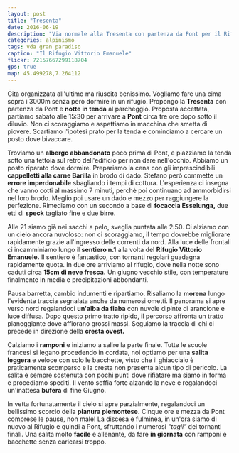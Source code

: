 ```yaml
---
layout: post
title: "Tresenta"
date: 2016-06-19
description: "Via normale alla Tresenta con partenza da Pont per il Rifugio Vittorio Emanuele"
categories: alpinismo
tags: vda gran paradiso
caption: "Il Rifugio Vittorio Emanuele"
flickr: 72157667299118704
gps: true
map: 45.499278,7.264112
---
```


Gita organizzata all'ultimo ma riuscita benissimo. Vogliamo fare una cima sopra i 3000m senza però dormire in un rifugio. Propongo la **Tresenta** con partenza da Pont e **notte in tenda**  al parcheggio. Proposta accettata, partiamo sabato alle 15:30 per arrivare a **Pont** circa tre ore dopo sotto il diluvio. Non ci scoraggiamo e aspettiamo in macchina che smetta di piovere. Scartiamo l'ipotesi prato per la tenda e cominciamo a cercare un posto dove bivaccare.

Troviamo un **albergo abbandonato** poco prima di Pont, e piazziamo la tenda sotto una tettoia sul retro dell'edificio per non dare nell'occhio. Abbiamo un posto riparato dove dormire. Prepariamo la cena con gli imprescindibili **cappelletti alla carne Barilla** in brodo di dado. Stefano però commette un **errore imperdonabile** sbagliando i tempi di cottura. L'esperienza ci insegna che vanno cotti al massimo 7 minuti, perchè poi continuano ad ammorbidirsi nel loro brodo. Meglio poi usare un dado e mezzo per raggiungere la perfezione. Rimediamo con un secondo a base di **focaccia Esselunga,** due etti di **speck** tagliato fine e due birre.

Alle 21 siamo già nei sacchi a pelo, sveglia puntata alle 2:50. Ci alziamo con un cielo ancora nuvoloso: non ci scoraggiamo, il tempo dovrebbe migliorare rapidamente grazie all'ingresso delle correnti da nord. Alla luce delle frontali ci incamminiamo lungo il **sentiero n.1** alla volta del **Rifugio Vittorio Emanuele.** Il sentiero è fantastico, con tornanti regolari guadagna rapidamente quota. In due ore arriviamo al rifugio, dove nella notte sono caduti circa **15cm di neve fresca.** Un giugno vecchio stile, con temperature finalmente in media e precipitazioni abbondanti.

Pausa barretta, cambio indumenti e ripartiamo. Risaliamo la **morena** lungo l'evidente traccia segnalata anche da numerosi ometti. Il panorama si apre verso nord regalandoci **un'alba da fiaba** con nuvole dipinte di arancione e luce diffusa. Dopo questo primo tratto ripido, il percorso affronta un tratto pianeggiante dove affiorano grossi massi. Seguiamo la traccia di chi ci precede in direzione della **cresta ovest.**

Calziamo i **ramponi** e iniziamo a salire la parte finale. Tutte le scuole francesi si legano procedendo in cordata, noi optiamo per una **salita leggera** e veloce con solo le bacchette, visto che il ghiacciaio è praticamente scomparso e la cresta non presenta alcun tipo di pericolo. La salita è sempre sostenuta con pochi punti dove rifiatare ma siamo in forma e procediamo spediti. Il vento soffia forte alzando la neve e regalandoci un'inattesa **bufera** di fine Giugno.

In vetta fortunatamente il cielo si apre parzialmente, regalandoci un bellissimo scorcio della **pianura piemontese.** Cinque ore e mezza da Pont comprese le pause, non male! La discesa è fulminea, in un'ora siamo di nuovo al Rifugio e quindi a Pont, sfruttando i numerosi *"tagli"* dei tornanti finali. Una salita molto **facile** e allenante, da fare **in giornata** con ramponi e bacchette senza caricarsi troppo.